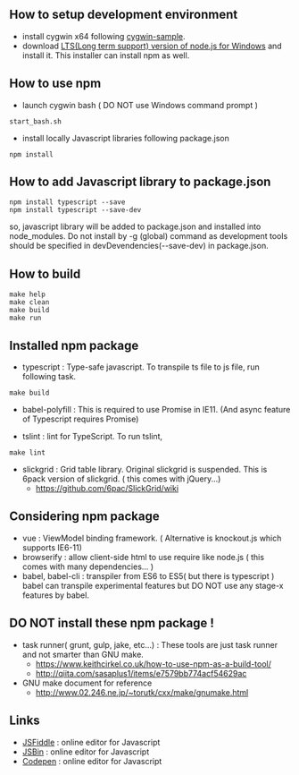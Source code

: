 How to setup development environment
------------------------------------

+ install cygwin x64 following [cygwin-sample](../cygwin-sample/README.md).
+ download [LTS(Long term support) version of node.js for Windows](https://nodejs.org/en/download/) and install it. This installer can install npm as well.

How to use npm
--------------

+ launch cygwin bash ( DO NOT use Windows command prompt )
```
start_bash.sh
```
+ install locally Javascript libraries following package.json
```
npm install
```

How to add Javascript library to package.json
----------------------------------------------
```
npm install typescript --save
npm install typescript --save-dev
```
so, javascript library will be added to package.json and installed into node_modules.
Do not install by -g (global) command as development tools should be specified in devDevendencies(--save-dev) in package.json.

How to build
------------
```
make help
make clean
make build
make run
```

Installed npm package
---------------------

+ typescript : Type-safe javascript. To transpile ts file to js file, run following task.
```
make build
```
+ babel-polyfill : This is required to use Promise in IE11. (And async feature of Typescript requires Promise)

+ tslint : lint for TypeScript. To run tslint,
```
make lint
```
+ slickgrid : Grid table library. Original slickgrid is suspended. This is 6pack version of slickgrid. ( this comes with jQuery...)
  + https://github.com/6pac/SlickGrid/wiki

Considering npm package
-----------------------

+ vue : ViewModel binding framework. ( Alternative is knockout.js which supports IE6-11)
+ browserify : allow client-side html to use require like node.js ( this comes with many dependencies... )
+ babel, babel-cli : transpiler from ES6 to ES5( but there is typescript ) babel can transpile experimental features but DO NOT use any stage-x features by babel.

DO NOT install these npm package !
----------------------------------
+ task runner( grunt, gulp, jake, etc...) : These tools are just task runner and not smarter than GNU make.
  + https://www.keithcirkel.co.uk/how-to-use-npm-as-a-build-tool/
  + http://qiita.com/sasaplus1/items/e7579bb774acf54629ac
+ GNU make document for reference
  + http://www.02.246.ne.jp/~torutk/cxx/make/gnumake.html

Links
-----
+ [JSFiddle](https://jsfiddle.net/fh5whLfd/) : online editor for Javascript
+ [JSBin](http://jsbin.com/rokimopuse/edit?html,js,console,output) : online editor for Javascript
+ [Codepen](http://codepen.io/anon/pen/dOGgeO) : online editor for Javascript

